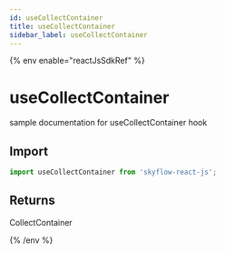 ```yaml
---
id: useCollectContainer
title: useCollectContainer
sidebar_label: useCollectContainer
---
```


{% env enable="reactJsSdkRef" %}

# useCollectContainer

sample documentation for useCollectContainer hook

## Import

```js
import useCollectContainer from 'skyflow-react-js';
```

## Returns
CollectContainer

{% /env %}